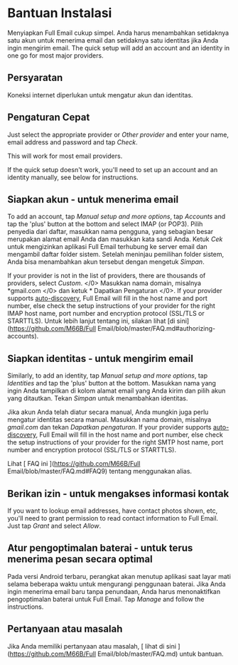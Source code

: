 # Bantuan Instalasi

Menyiapkan Full Email cukup simpel. Anda harus menambahkan setidaknya satu akun untuk menerima email dan setidaknya satu identitas jika Anda ingin mengirim email. The quick setup will add an account and an identity in one go for most major providers.

## Persyaratan

Koneksi internet diperlukan untuk mengatur akun dan identitas.

## Pengaturan Cepat

Just select the appropriate provider or *Other provider* and enter your name, email address and password and tap *Check*.

This will work for most email providers.

If the quick setup doesn't work, you'll need to set up an account and an identity manually, see below for instructions.

## Siapkan akun - untuk menerima email

To add an account, tap *Manual setup and more options*, tap *Accounts* and tap the 'plus' button at the bottom and select IMAP (or POP3). Pilih penyedia dari daftar, masukkan nama pengguna, yang sebagian besar merupakan alamat email Anda dan masukkan kata sandi Anda. Ketuk *Cek* untuk mengizinkan aplikasi Full Email terhubung ke server email dan mengambil daftar folder sistem. Setelah meninjau pemilihan folder sistem, Anda bisa menambahkan akun tersebut dengan mengetuk *Simpan*.

If your provider is not in the list of providers, there are thousands of providers, select *Custom*. </em></em></0> Masukkan nama domain, misalnya *gmail.com </0> dan ketuk * Dapatkan Pengaturan </0>. If your provider supports [auto-discovery](https://tools.ietf.org/html/rfc6186), Full Email will fill in the host name and port number, else check the setup instructions of your provider for the right IMAP host name, port number and encryption protocol (SSL/TLS or STARTTLS). Untuk lebih lanjut tentang ini, silakan lihat [di sini](https://github.com/M66B/Full Email/blob/master/FAQ.md#authorizing-accounts).</p> 

## Siapkan identitas - untuk mengirim email

Similarly, to add an identity, tap *Manual setup and more options*, tap *Identities* and tap the 'plus' button at the bottom. Masukkan nama yang ingin Anda tampilkan di kolom alamat email yang Anda kirim dan pilih akun yang ditautkan. Tekan *Simpan* untuk menambahkan identitas.

Jika akun Anda telah diatur secara manual, Anda mungkin juga perlu mengatur identitas secara manual. Masukkan nama domain, misalnya *gmail.com* dan tekan *Dapatkan pengaturan*. If your provider supports [auto-discovery](https://tools.ietf.org/html/rfc6186), Full Email will fill in the host name and port number, else check the setup instructions of your provider for the right SMTP host name, port number and encryption protocol (SSL/TLS or STARTTLS).

Lihat [ FAQ ini ](https://github.com/M66B/Full Email/blob/master/FAQ.md#FAQ9) tentang menggunakan alias.

## Berikan izin - untuk mengakses informasi kontak

If you want to lookup email addresses, have contact photos shown, etc, you'll need to grant permission to read contact information to Full Email. Just tap *Grant* and select *Allow*.

## Atur pengoptimalan baterai - untuk terus menerima pesan secara optimal

Pada versi Android terbaru, perangkat akan menutup aplikasi saat layar mati selama beberapa waktu untuk mengurangi penggunaan baterai. Jika Anda ingin menerima email baru tanpa penundaan, Anda harus menonaktifkan pengoptimalan baterai untuk Full Email. Tap *Manage* and follow the instructions.

## Pertanyaan atau masalah

Jika Anda memiliki pertanyaan atau masalah, [ lihat di sini ](https://github.com/M66B/Full Email/blob/master/FAQ.md) untuk bantuan.